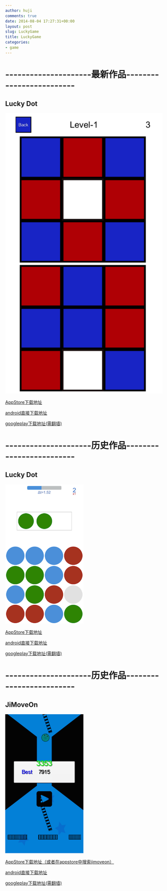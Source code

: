 ```yaml
---
author: huji
comments: true
date: 2014-08-04 17:27:31+00:00
layout: post
slug: LuckyGame
title: LuckyGame
categories:
- game
---
```

---------------------最新作品-------------------------
=======
## Lucky Dot ##
<img src="/images/luckypuzzle.png"/>


<a href="https://itunes.apple.com/us/app/lucky-swap-puzzle/id937114279?mt=8">AppStore下载地址</a>

<a href="http://hujigame.qiniudn.com/LuckyPuzzle.apk">android直接下载地址</a>

<a href="https://play.google.com/store/apps/details?id=com.lhgame.luckypuzzle">googleplay下载地址(需翻墙)</a>



---------------------历史作品-------------------------
=======
## Lucky Dot ##
<img src="/images/luckydotplay.png"/>


<a href="https://itunes.apple.com/us/app/lucky-dot/id921452105?mt=8">AppStore下载地址</a>

<a href="http://hujigame.qiniudn.com/LuckyDot.apk">android直接下载地址</a>

<a href="https://play.google.com/store/apps/details?id=com.lhgame.dttd">googleplay下载地址(需翻墙)</a>




---------------------历史作品-------------------------
=======
## JiMoveOn ##
<img src="/images/jimoveonplay.png"/>


<a href="https://itunes.apple.com/cn/app/jimoveon/id892680882?mt=8">AppStore下载地址（或者在appstore中搜索jimoveon）</a>

<a href="http://hujigame.qiniudn.com/LuckyHuFirstGame-android.apk">android直接下载地址</a>

<a href="https://play.google.com/store/apps/details?id=com.luckyhu.game">googleplay下载地址(需翻墙)</a>